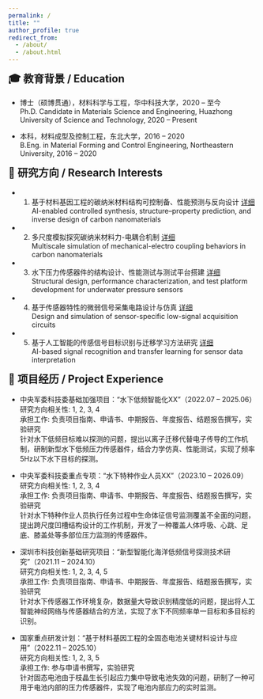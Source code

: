 ```yaml
---
permalink: /
title: ""
author_profile: true
redirect_from: 
  - /about/
  - /about.html
---
```


<!-- 解决教育背景上方空白：手动加入 margin 调整 -->
<style>
.page__title {
  font-size: 0.1em !important;
  line-height: 0.1em;
  margin: 0;
  padding: 0;
}
h2 {
  margin-top: 0.2em !important; /* 减少顶部空白 */
}
</style>

## 🎓 教育背景 / Education

- 博士（硕博贯通），材料科学与工程，华中科技大学，2020 – 至今  
  Ph.D. Candidate in Materials Science and Engineering, Huazhong University of Science and Technology, 2020 – Present

- 本科，材料成型及控制工程，东北大学，2016 – 2020  
  B.Eng. in Material Forming and Control Engineering, Northeastern University, 2016 – 2020


## 📌 研究方向 / Research Interests

- 1. 基于材料基因工程的碳纳米材料结构可控制备、性能预测与反向设计  [详细](/research/ai-carbon/)  
  AI-enabled controlled synthesis, structure–property prediction, and inverse design of carbon nanomaterials

- 2. 多尺度模拟探究碳纳米材料力-电耦合机制  [详细](/research/multiscale-simulation/)  
  Multiscale simulation of mechanical-electro coupling behaviors in carbon nanomaterials

- 3. 水下压力传感器件的结构设计、性能测试与测试平台搭建  [详细](/research/sensor-design/)  
  Structural design, performance characterization, and test platform development for underwater pressure sensors

- 4. 基于传感器特性的微弱信号采集电路设计与仿真  [详细](/research/circuit-design/)  
  Design and simulation of sensor-specific low-signal acquisition circuits

- 5. 基于人工智能的传感信号目标识别与迁移学习方法研究  [详细](/research/ai-signal/)  
  AI-based signal recognition and transfer learning for sensor data interpretation

## 🧩 项目经历 / Project Experience

- 中央军委科技委基础加强项目：“水下低频智能化XX”（2022.07 – 2025.06）<br>
  研究方向相关性: 1, 2, 3, 4<br>
  承担工作: 负责项目指南、申请书、中期报告、年度报告、结题报告撰写，实验研究<br>
  针对水下低频目标难以探测的问题，提出以离子迁移代替电子传导的工作机制，研制新型水下低频压力传感器件，结合力学仿真、性能测试，实现了频率5Hz以下水下目标的探测。

- 中央军委科技委重点专项：“水下特种作业人员XX”（2023.10 – 2026.09）<br>
  研究方向相关性: 1, 2, 3, 4<br>
  承担工作: 负责项目指南、申请书、中期报告、年度报告、结题报告撰写，实验研究<br>
  针对水下特种作业人员执行任务过程中生命体征信号监测覆盖不全面的问题，提出跨尺度凹槽结构设计的工作机制，开发了一种覆盖人体呼吸、心跳、足底、膝盖处等多部位压力监测的传感器件。

- 深圳市科技创新基础研究项目：“新型智能化海洋低频信号探测技术研究”（2021.11 – 2024.10）<br>
  研究方向相关性: 1, 2, 3, 4, 5<br>
  承担工作: 负责项目指南、申请书、中期报告、年度报告、结题报告撰写，实验研究<br>
  针对水下传感器工作环境复杂，数据量大导致识别精度低的问题，提出将人工智能神经网络与传感器结合的方法，实现了水下不同频率单一目标和多目标的识别。

- 国家重点研发计划：“基于材料基因工程的全固态电池关键材料设计与应用”（2022.11 – 2025.10）<br>
  研究方向相关性: 1, 2, 3, 5<br>
  承担工作: 参与申请书撰写，实验研究<br>
  针对固态电池由于枝晶生长引起应力集中导致电池失效的问题，研制了一种可用于电池内部的压力传感器件，实现了电池内部应力的实时监测。


